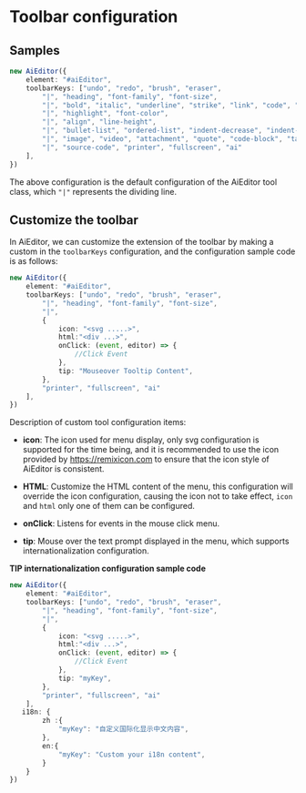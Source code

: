 # Toolbar configuration

## Samples

```typescript
new AiEditor({
    element: "#aiEditor",
    toolbarKeys: ["undo", "redo", "brush", "eraser", 
        "|", "heading", "font-family", "font-size", 
        "|", "bold", "italic", "underline", "strike", "link", "code", "subscript", "superscript", "hr", "todo", "emoji", 
        "|", "highlight", "font-color",
        "|", "align", "line-height", 
        "|", "bullet-list", "ordered-list", "indent-decrease", "indent-increase", "break", 
        "|", "image", "video", "attachment", "quote", "code-block", "table", 
        "|", "source-code", "printer", "fullscreen", "ai"
    ],
})
```

The above configuration is the default configuration of the AiEditor tool class, which `"|"` represents the dividing line.



## Customize the toolbar

In AiEditor, we can customize the extension of the toolbar by making a custom in the `toolbarKeys` configuration, and the configuration sample code is as follows:

```typescript 7-12
new AiEditor({
    element: "#aiEditor",
    toolbarKeys: ["undo", "redo", "brush", "eraser",
        "|", "heading", "font-family", "font-size",
        "|",
        {
            icon: "<svg .....>",
            html:"<div ...>",
            onClick: (event, editor) => {
                //Click Event
            },
            tip: "Mouseover Tooltip Content",
        },
        "printer", "fullscreen", "ai"
    ],
})
```
Description of custom tool configuration items:

- **icon**: The icon used for menu display, only svg configuration is supported for the time being, and it is recommended to use the icon provided by https://remixicon.com to ensure that the icon style of AiEditor is consistent.

- **HTML**: Customize the HTML content of the menu, this configuration will override the icon configuration, causing the icon not to take effect, `icon` and `html` only one of them can be configured.

- **onClick**: Listens for events in the mouse click menu.

- **tip**: Mouse over the text prompt displayed in the menu, which supports internationalization configuration.




**TIP internationalization configuration sample code**

```ts 12,18,21
new AiEditor({
    element: "#aiEditor",
    toolbarKeys: ["undo", "redo", "brush", "eraser",
        "|", "heading", "font-family", "font-size",
        "|",
        {
            icon: "<svg .....>",
            html:"<div ...>",
            onClick: (event, editor) => {
                //Click Event
            },
            tip: "myKey",
        },
        "printer", "fullscreen", "ai"
    ],
   i18n: {
        zh :{
            "myKey": "自定义国际化显示中文内容",
        },
        en:{
            "myKey": "Custom your i18n content",
        }
    }
})
```